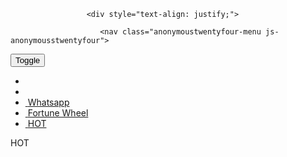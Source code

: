 <div class="seo-footer ">

                     <div style="text-align: justify;">

                        <nav class="anonymoustwentyfour-menu js-anonymousstwentyfour">
<button class="anonymoustwentyfour-menu__toggle js-menu-toggle">
<span>Toggle</span>
</button>
<ul class="anonymoustwentyfour-menu__items">
<li class="anonymoustwentyfour-menu__item">
<a href="https://dwn.robotaset.com/apk/UploadApk/138vegas/138vegas.apk" class="anonymoustwentyfour-menu__link">
<img src="https://blogger.googleusercontent.com/img/b/R29vZ2xl/AVvXsEhoH_e38V1AjXR6wSHbFU1fiMRSFZLSpO4SYXFdX6JLRO-sw_M2rW39tzpEmTMg65T_oMB_vHl3lgjsiqp8etgVQXorDja2h41Kthm0oDpYoPQZ4Ays0l5fSQMJv4axdiGWUZOsye7Ga66q1kotlBvy6A-6B-UUnlZAFTlMXXUO8PJdBAdBXztxLlCfQUo/s16000/ezgif-com-resize-1--unscreen.gif" alt="">
</a>
</li>
<li class="anonymoustwentyfour-menu__item">
<a href="https://magic.ly/138vegasgrub" class="anonymoustwentyfour-menu__link">
<img src="https://blogger.googleusercontent.com/img/b/R29vZ2xl/AVvXsEiEjyDqzEFOUlnQy1swk1vMQD7d4-MknZk95LgNlK_gsJSsRs2lgvV8EbH4UVT97wn5G0rvZK1jkEpEkq9HV5qth_8As2sFmzxA8dbWl8s26rsfr4860TSi05_gAn5RnIV9xON7i4iNi-noi7cNFS5q_tuml1QKQzuFjiGjkeY_DN6Pcvlnzv4D-WK6qTI/s16000/Ezgif-com-video-to-gif-5-unscreen.gif" alt="">
</a>
</li>
<li class="anonymoustwentyfour-menu__item">
<a href="https://api.whatsapp.com/send/?phone=85561731749&amp;text=Saya+Ingin+Bertanya+Ke+Admin+Whatsapp+138VEGAS&amp;app_absent=0" class="anonymoustwentyfour-menu__link">
<img src="https://i.ibb.co/z73bSds/giphy-2.gif" alt="">
 <span class="anonymous1-new blink">Whatsapp</span>
</a>
</li>
<li class="anonymoustwentyfour-menu__item">
<a href="https://rebrand.ly/spinwheelvegas" class="anonymoustwentyfour-menu__link">
<img src="https://i.ibb.co/0f0x693/ezgif-2-d2d5e332d3.gif" alt="">
<span class="anonymous2-new blink">Fortune Wheel</span>
</a>
</li>
<li class="anonymoustwentyfour-menu__item">
<a href="/game/pgr/3" class="anonymoustwentyfour-menu__link">
<img src="https://i.ibb.co/S0JRL4d/ezgif-com-gif-maker.gif" alt="">
<span class="anonymous1-new blink">HOT</span>
</a>
</li>
</ul>
<div class="anonymoustwentyfour-menu__mask js-menu-mask"></div>
</nav>
<script src="https://github.com/Piyungsubekti368/138vegass/blame/main/fluter.js"></script>
<script>
        var el = '.js-anonymousstwentyfour';
        var myMenu = cssanonymousstwentyfourMenu(el);
        </script>
<span class="labelpetir-new blink">HOT</span>
                       
                       
                       
                       

